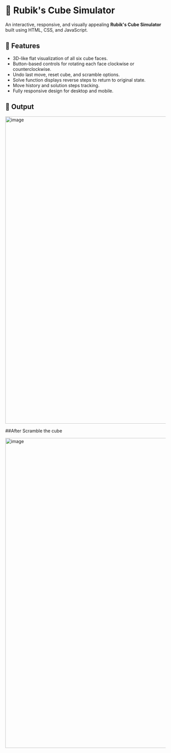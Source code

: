 # 🧊 Rubik's Cube Simulator

An interactive, responsive, and visually appealing **Rubik's Cube Simulator** built using HTML, CSS, and JavaScript.

## 🎯 Features

- 3D-like flat visualization of all six cube faces.
- Button-based controls for rotating each face clockwise or counterclockwise.
- Undo last move, reset cube, and scramble options.
- Solve function displays reverse steps to return to original state.
- Move history and solution steps tracking.
- Fully responsive design for desktop and mobile.

## 📸 Output

<img width="1021" height="964" alt="image" src="https://github.com/user-attachments/assets/a70ae0d8-3386-446a-8539-f9dfc0962654" />

##After Scramble the cube

<img width="938" height="973" alt="image" src="https://github.com/user-attachments/assets/ab82c608-795f-4a6a-a378-114b8c1a210f" />

